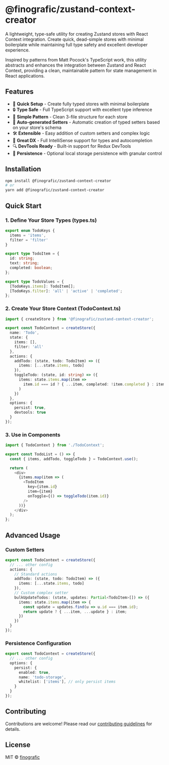 # @finografic/zustand-context-creator

A lightweight, type-safe utility for creating Zustand stores with React Context integration. Create quick, dead-simple stores with minimal boilerplate while maintaining full type safety and excellent developer experience.

Inspired by patterns from Matt Pocock's TypeScript work, this utility abstracts and enhances the integration between Zustand and React Context, providing a clean, maintainable pattern for state management in React applications.

## Features

- 🚀 **Quick Setup** - Create fully typed stores with minimal boilerplate
- 🔒 **Type Safe** - Full TypeScript support with excellent type inference
- 🎯 **Simple Pattern** - Clean 3-file structure for each store
- 🔄 **Auto-generated Setters** - Automatic creation of typed setters based on your store's schema
- 🛠 **Extensible** - Easy addition of custom setters and complex logic
- 📝 **Great DX** - Full IntelliSense support for types and autocompletion
- 🔍 **DevTools Ready** - Built-in support for Redux DevTools
- 💾 **Persistence** - Optional local storage persistence with granular control

## Installation

```bash
npm install @finografic/zustand-context-creator
# or
yarn add @finografic/zustand-context-creator
```

## Quick Start

### 1. Define Your Store Types (types.ts)

```typescript
export enum TodoKeys {
  items = 'items',
  filter = 'filter'
}

export type TodoItem = {
  id: string;
  text: string;
  completed: boolean;
};

export type TodoValues = {
  [TodoKeys.items]: TodoItem[];
  [TodoKeys.filter]: 'all' | 'active' | 'completed';
};
```

### 2. Create Your Store Context (TodoContext.ts)

```typescript
import { createStore } from '@finografic/zustand-context-creator';

export const TodoContext = createStore({
  name: 'Todo',
  state: {
    items: [],
    filter: 'all'
  },
  actions: {
    addTodo: (state, todo: TodoItem) => ({
      items: [...state.items, todo]
    }),
    toggleTodo: (state, id: string) => ({
      items: state.items.map(item =>
        item.id === id ? { ...item, completed: !item.completed } : item
      )
    })
  },
  options: {
    persist: true,
    devtools: true
  }
});
```

### 3. Use in Components

```typescript
import { TodoContext } from './TodoContext';

export const TodoList = () => {
  const { items, addTodo, toggleTodo } = TodoContext.use();

  return (
    <div>
      {items.map(item => (
        <TodoItem
          key={item.id}
          item={item}
          onToggle={() => toggleTodo(item.id)}
        />
      ))}
    </div>
  );
};
```

## Advanced Usage

### Custom Setters

```typescript
export const TodoContext = createStore({
  // ... other config
  actions: {
    // Standard actions
    addTodo: (state, todo: TodoItem) => ({
      items: [...state.items, todo]
    }),
    // Custom complex setter
    bulkUpdateTodos: (state, updates: Partial<TodoItem>[]) => ({
      items: state.items.map(item => {
        const update = updates.find(u => u.id === item.id);
        return update ? { ...item, ...update } : item;
      })
    })
  }
});
```

### Persistence Configuration

```typescript
export const TodoContext = createStore({
  // ... other config
  options: {
    persist: {
      enabled: true,
      name: 'todo-storage',
      whitelist: ['items'], // only persist items
    }
  }
});
```

## Contributing

Contributions are welcome! Please read our [contributing guidelines](CONTRIBUTING.md) for details.

## License

MIT © [finografic](https://github.com/finografic)
